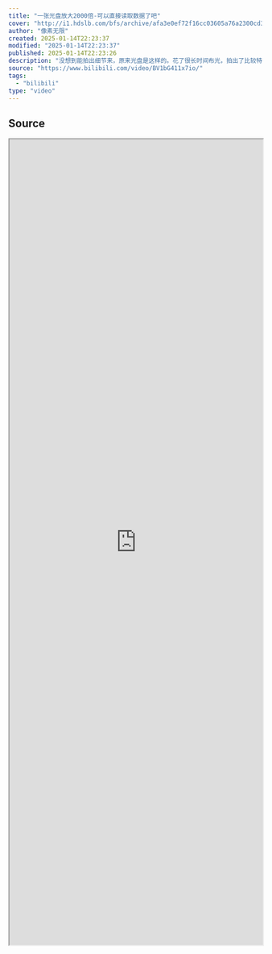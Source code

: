 ```yaml
---
title: "一张光盘放大2000倍-可以直接读取数据了吧"
cover: "http://i1.hdslb.com/bfs/archive/afa3e0ef72f16cc03605a76a2300cd3639060ae4.jpg@189w_107h.webp"
author: "像素无限"
created: 2025-01-14T22:23:37
modified: "2025-01-14T22:23:37"
published: 2025-01-14T22:23:26
description: "没想到能拍出细节来，原来光盘是这样的。花了很长时间布光，拍出了比较特别的反光效果。"
source: "https://www.bilibili.com/video/BV1bG411x7io/"
tags:
  - "bilibili"
type: "video"
---
```

## Source

<iframe src='https://player.bilibili.com/player.html?isOutside=true&bvid=BV1bG411x7io&p=1&autoplay=false' style='height:40vh;width:100%' class='iframe-radius' allow='fullscreen'/><center>via: <a href='https://www.bilibili.com/video/BV1bG411x7io' target='_blank' class='external-link'>https://www.bilibili.com/video/BV1bG411x7io</a></center>


## Notes

